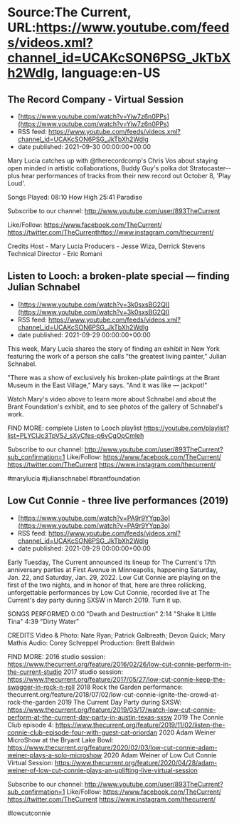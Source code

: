 # Source:The Current, URL:https://www.youtube.com/feeds/videos.xml?channel_id=UCAKcSON6PSG_JkTbXh2WdIg, language:en-US

## The Record Company - Virtual Session
 - [https://www.youtube.com/watch?v=Yiw7z6n0PPs](https://www.youtube.com/watch?v=Yiw7z6n0PPs)
 - RSS feed: https://www.youtube.com/feeds/videos.xml?channel_id=UCAKcSON6PSG_JkTbXh2WdIg
 - date published: 2021-09-30 00:00:00+00:00

Mary Lucia catches up with @therecordcomp's Chris Vos about staying open minded in artistic collaborations, Buddy Guy's polka dot Stratocaster--plus hear performances of tracks from their new record out October 8, 'Play Loud'.

Songs Played:
08:10 How High
25:41 Paradise 

Subscribe to our channel:
http://www.youtube.com/user/893TheCurrent

Like/Follow:
https://www.facebook.com/TheCurrent/​​​​
https://twitter.com/TheCurrent​​​​
https://www.instagram.com/thecurrent/

Credits
Host - Mary Lucia
Producers - Jesse Wiza, Derrick Stevens
Technical Director - Eric Romani

## Listen to Looch: a broken-plate special — finding Julian Schnabel
 - [https://www.youtube.com/watch?v=3k0sxsBG2QI](https://www.youtube.com/watch?v=3k0sxsBG2QI)
 - RSS feed: https://www.youtube.com/feeds/videos.xml?channel_id=UCAKcSON6PSG_JkTbXh2WdIg
 - date published: 2021-09-29 00:00:00+00:00

This week, Mary Lucia shares the story of finding an exhibit in New York featuring the work of a person she calls "the greatest living painter," Julian Schnabel.

"There was a show of exclusively his broken-plate paintings at the Brant Museum in the East Village," Mary says. "And it was like — jackpot!"

Watch Mary's video above to learn more about Schnabel and about the Brant Foundation's exhibit, and to see photos of the gallery of Schnabel's work.

FIND MORE: complete Listen to Looch playlist
https://youtube.com/playlist?list=PLYClJc3TpV5J_sXyCfes-p6vCgOpCmleh

Subscribe to our channel:
http://www.youtube.com/user/893TheCurrent?sub_confirmation=1
Like/Follow:
https://www.facebook.com/TheCurrent/
https://twitter.com/TheCurrent
https://www.instagram.com/thecurrent/

#marylucia #julianschnabel #brantfoundation

## Low Cut Connie - three live performances (2019)
 - [https://www.youtube.com/watch?v=PA9r9YYqp3o](https://www.youtube.com/watch?v=PA9r9YYqp3o)
 - RSS feed: https://www.youtube.com/feeds/videos.xml?channel_id=UCAKcSON6PSG_JkTbXh2WdIg
 - date published: 2021-09-29 00:00:00+00:00

Early Tuesday, The Current announced its lineup for The Current's 17th anniversary parties at First Avenue in Minneapolis, happening Saturday, Jan. 22, and Saturday, Jan. 29, 2022. Low Cut Connie are playing on the first of the two nights, and in honor of that, here are three rollicking, unforgettable performances by Low Cut Connie, recorded live at The Current's day party during SXSW in March 2019. Turn it up.

SONGS PERFORMED
0:00 "Death and Destruction"
2:14 "Shake It Little Tina"
4:39 "Dirty Water"

CREDITS
Video & Photo: Nate Ryan; Patrick Galbreath; Devon Quick; Mary Mathis
Audio: Corey Schreppel
Production: Brett Baldwin

FIND MORE:
2016 studio session: https://www.thecurrent.org/feature/2016/02/26/low-cut-connie-perform-in-the-current-studio
2017 studio session: https://www.thecurrent.org/feature/2017/05/27/low-cut-connie-keep-the-swagger-in-rock-n-roll
2018 Rock the Garden performance:
thecurrent.org/feature/2018/07/02/low-cut-connie-ignite-the-crowd-at-rock-the-garden
2019 The Current Day Party during SXSW:
https://www.thecurrent.org/feature/2019/03/17/watch-low-cut-connie-perform-at-the-current-day-party-in-austin-texas-sxsw
2019 The Connie Club episode 4:
https://www.thecurrent.org/feature/2019/11/02/listen-the-connie-club-episode-four-with-guest-cat-oriordan
2020 Adam Weiner MicroShow at the Bryant Lake Bowl:
https://www.thecurrent.org/feature/2020/02/03/low-cut-connie-adam-weiner-plays-a-solo-microshow
2020 Adam Weiner of Low Cut Connie Virtual Session:
https://www.thecurrent.org/feature/2020/04/28/adam-weiner-of-low-cut-connie-plays-an-uplifting-live-virtual-session

Subscribe to our channel:
http://www.youtube.com/user/893TheCurrent?sub_confirmation=1
Like/Follow:
https://www.facebook.com/TheCurrent/
https://twitter.com/TheCurrent
https://www.instagram.com/thecurrent/

#lowcutconnie

